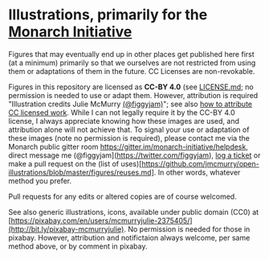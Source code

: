 # Illustrations, primarily for the [Monarch Initiative](http://monarch-initiative.org)

Figures that may eventually end up in other places get published here first (at a minimum) primarily so that we ourselves are not restricted from using them or adaptations of them in the future. CC Licenses are non-revokable.

Figures in this repository are licensed as **CC-BY 4.0** (see [LICENSE.md](https://github.com/jmcmurry/open-illustrations/blob/master/LICENSE.MD); no permission is needed to use or adapt them. However, attribution is required "Illustration credits Julie McMurry [(@figgyjam)](https://twitter.com/figgyjam)"; see also [how to attribute CC licensed work](https://wiki.creativecommons.org/wiki/Best_practices_for_attribution#This_is_an_ideal_attribution). While I can not legally require it by the CC-BY 4.0 license, I always appreciate knowing how these images are used, and attribution alone will not achieve that. To signal your use or adaptation of these images (note no permission is required), please contact me via the Monarch public gitter room https://gitter.im/monarch-initiative/helpdesk, direct message me (@figgyjam](https://twitter.com/figgyjam),  [log a ticket](https://github.com/jmcmurry/illustrations/) or make a pull request on the (list of uses)[https://github.com/jmcmurry/open-illustrations/blob/master/figures/reuses.md]. In other words, whatever method you prefer.

Pull requests for any edits or altered copies are of course welcomed.

See also generic illustrations, icons, available under public domain (CC0) at [https://pixabay.com/en/users/mcmurryjulie-2375405/](http://bit.ly/pixabay-mcmurryjulie). No permission is needed for those in pixabay. However, attribution and notifictaion always welcome, per same method above, or by comment in pixabay.
